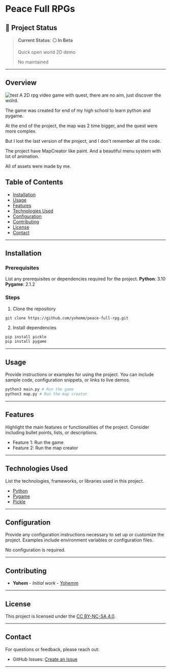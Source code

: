
# Peace Full RPGs

<!-- ![Project Banner](path/to/banner/image)  -->
## 🌟 Project Status

> **Current Status**: **:white_circle: In Beta**
> 
> Quick open world 2D demo
>
> No maintained

---

## Overview
![test](https://raw.githubusercontent.com/yohemm/RPG/master/asset/animation/sprites/player/idle/0.png)
A 2D rpg video game with quest, there are no aim, just discover the wolrd.

The game was created for end of my high school to learn python and pygame.

At the end of the project, the map was 2 time bigger, and the quest were more complex.

But I lost the last version of the project, and I don't remember all the code.

The project have MapCreator like paint. And a beautiful menu system with lot of animation.

All of assets were made by me.

## Table of Contents
- [Installation](#installation)
- [Usage](#usage)
- [Features](#features)
- [Technologies Used](#technologies-used)
- [Configuration](#configuration)
- [Contributing](#contributing)
- [License](#license)
- [Contact](#contact)

---

## Installation
### Prerequisites
List any prerequisites or dependencies required for the project.
**Python**: 3.10
**Pygame**: 2.1.2

### Steps


1. Clone the repository
```git
git clone https://github.com/yohemm/peace-full-rpg.git
```

2. Install dependencies
```sh
pip install pickle
pip install pygame
```

---

## Usage
Provide instructions or examples for using the project. You can include sample code, configuration snippets, or links to live demos.
```sh
python3 main.py # Run the game
python3 map.py # Run the map creator
```

---

## Features
Highlight the main features or functionalities of the project. Consider including bullet points, lists, or descriptions.
- Feature 1: Run the game
- Feature 2: Run the map creator

---

## Technologies Used
List the technologies, frameworks, or libraries used in this project.
- [Python](https://www.python.org/)
- [Pygame](https://www.pygame.org/)
- [Pickle](https://docs.python.org/3/library/pickle.html)

---

## Configuration
Provide any configuration instructions necessary to set up or customize the project. Examples include environment variables or configuration files.

No configuration is required.


---

## Contributing
* **Yohem** - *Initial work* - [Yohemm](https://github.com/yohemm)

---

## License
This project is licensed under the [CC BY-NC-SA 4.0](https://creativecommons.org/licenses/by-nc-sa/4.0/).

---

## Contact
For questions or feedback, please reach out:
- GitHub Issues: [Create an Issue](https://github.com/yohemm/peace-full-rpg/issues)

---
